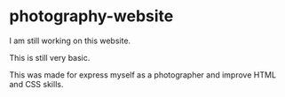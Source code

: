# photography-website

I am still working on this website.

This is still very basic. 

This was made for express myself as a photographer and improve HTML and CSS skills.   

